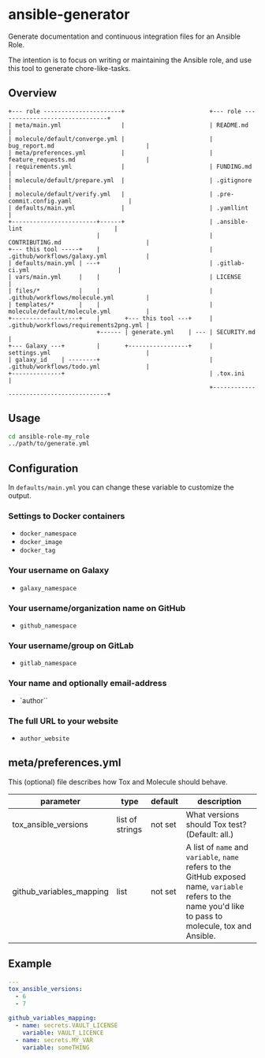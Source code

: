 # ansible-generator

Generate documentation and continuous integration files for an Ansible Role.

The intention is to focus on writing or maintaining the Ansible role, and use this tool to generate chore-like-tasks.

## Overview

```text
+--- role ----------------------+                        +--- role -------------------------------+
| meta/main.yml                 |                        | README.md                              |
| molecule/default/converge.yml |                        | bug_report.md                          |
| meta/preferences.yml          |                        | feature_requests.md                    |
| requirements.yml              |                        | FUNDING.md                             |
| molecule/default/prepare.yml  |                        | .gitignore                             |
| molecule/default/verify.yml   |                        | .pre-commit.config.yaml                |
| defaults/main.yml             |                        | .yamllint                              |
+------------------------+------+                        | .ansible-lint                          |
                         |                               | CONTRIBUTING.md                        |
+--- this tool -----+    |                               | .github/workflows/galaxy.yml           |
| defaults/main.yml | ---+                               | .gitlab-ci.yml                         |
| vars/main.yml     |    |                               | LICENSE                                |
| files/*           |    |                               | .github/workflows/molecule.yml         |
| templates/*       |    |                               | molecule/default/molecule.yml          |
+-------------------+    |       +--- this tool ---+     | .github/workflows/requirements2png.yml |
                         +------ | generate.yml    | --- | SECURITY.md                            |
+--- Galaxy ---+         |       +-----------------+     | settings.yml                           |
| galaxy_id    | --------+                               | .github/workflows/todo.yml             |
+--------------+                                         | .tox.ini                               |
                                                         +----------------------------------------+
```

## Usage

```bash
cd ansible-role-my_role
../path/to/generate.yml
```

## Configuration

In `defaults/main.yml` you can change these variable to customize the output.

### Settings to Docker containers

- `docker_namespace`
- `docker_image`
- `docker_tag`

### Your username on Galaxy

- `galaxy_namespace`

### Your username/organization name on GitHub

- `github_namespace`

### Your username/group on GitLab

- `gitlab_namespace`

### Your name and optionally email-address

- `author``

### The full URL to your website

- `author_website`

## meta/preferences.yml

This (optional) file describes how Tox and Molecule should behave.

|parameter               |type           |default|description                                                                                                                                              |
|------------------------|---------------|-------|---------------------------------------------------------------------------------------------------------------------------------------------------------|
|tox_ansible_versions    |list of strings|not set|What versions should Tox test? (Default: all.)                                                                                                           |
|github_variables_mapping|list           |not set|A list of `name` and `variable`, `name` refers to the GitHub exposed name, `variable` refers to the name you'd like to pass to molecule, tox and Ansible.|

## Example

```yaml
---
tox_ansible_versions:
  - 6
  - 7

github_variables_mapping:
  - name: secrets.VAULT_LICENSE
    variable: VAULT_LICENCE
  - name: secrets.MY_VAR
    variable: someTHING
```
